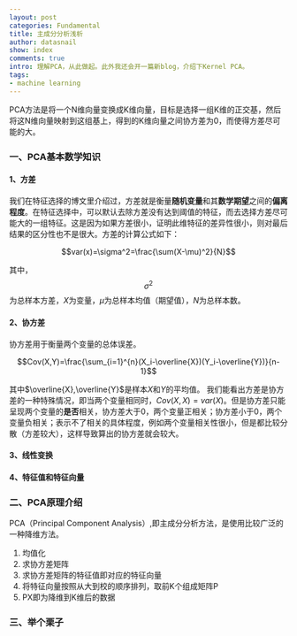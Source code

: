 ```yaml
---
layout: post
categories: Fundamental
title: 主成分分析浅析
author: datasnail
show: index
comments: true
intro: 理解PCA，从此做起。此外我还会开一篇新blog，介绍下Kernel PCA。
tags:
- machine learning
---
```

PCA方法是将一个N维向量变换成K维向量，目标是选择一组K维的正交基，然后将这N维向量映射到这组基上，得到的K维向量之间协方差为0，而使得方差尽可能的大。
### **一、PCA基本数学知识**
#### **1、方差**  
我们在特征选择的博文里介绍过，方差就是衡量**随机变量**和其**数学期望**之间的**偏离程度**。在特征选择中，可以默认去除方差没有达到阈值的特征，而去选择方差尽可能大的一组特征。这是因为如果方差很小，证明此维特征的差异性很小，则对最后结果的区分性也不是很大。方差的计算公式如下： 
 
$$var(x)=\sigma^2=\frac{\sum(X-\mu)^2}{N}$$  

其中，$$\sigma^2$$为总样本方差，$X$为变量，$\mu$为总样本均值（期望值），$N$为总样本数。  
#### **2、协方差**  
协方差用于衡量两个变量的总体误差。

$$Cov(X,Y)=\frac{\sum_{i=1}^{n}(X_i-\overline{X})(Y_i-\overline{Y})}{n-1}$$

其中$\overline{X},\overline{Y}$是样本$X$和$Y$的平均值。
我们能看出方差是协方差的一种特殊情况，即当两个变量相同时，$Cov(X,X)=var(X)$。但是协方差只能呈现两个变量的**是否**相关，协方差大于0，两个变量正相关；协方差小于0，两个变量负相关；表示不了相关的具体程度，例如两个变量相关性很小，但是都比较分散（方差较大），这样导致算出的协方差就会较大。  

#### **3、线性变换**

#### **4、特征值和特征向量**


### **二、PCA原理介绍**

PCA（Principal Component Analysis）,即主成分分析方法，是使用比较广泛的一种降维方法。  
1. 均值化
2. 求协方差矩阵
3. 求协方差矩阵的特征值即对应的特征向量
4. 将特征向量按照从大到校的顺序排列，取前K个组成矩阵P
5. PX即为降维到K维后的数据

### **三、举个栗子**

